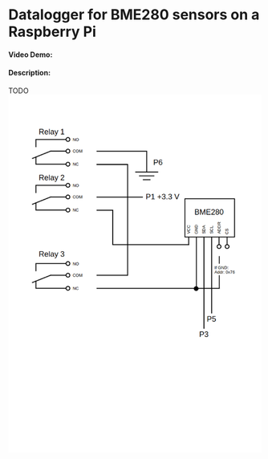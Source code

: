 # Datalogger for BME280 sensors on a Raspberry Pi
#### Video Demo:  <URL HERE>
#### Description:
TODO
![Electric diagram](relays.png)
